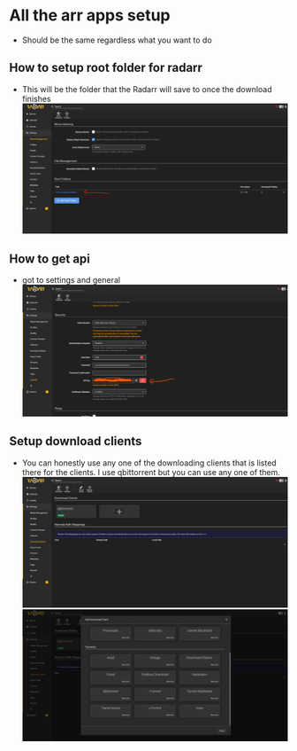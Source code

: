 # All the arr apps setup
- Should be the same regardless what you want to do

## How to setup root folder for radarr
- This will be the folder that the Radarr will save to once the download finishes
![](images/arrs1.png)

## How to get api
- got to settings and general
![](images/arrs2.png)

## Setup download clients
- You can honestly use any one of the downloading clients that is listed there for the clients. I use qbittorrent but you can use any one of them.
![](images/arrs3.png)
![](images/arrs4.png)